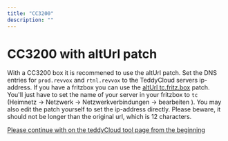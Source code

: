 ```yaml
---
title: "CC3200"
description: ""
---
```


# CC3200 with altUrl patch
With a CC3200 box it is recommened to use the altUrl patch. Set the DNS entries for ```prod.revvox``` and ```rtnl.revvox``` to the TeddyCloud servers ip-address.
If you have a fritzbox you can use the [altUrl tc.fritz.box](https://github.com/toniebox-reverse-engineering/hackiebox_cfw_ng/blob/master/sd-bootloader-ng/bootmanager/sd/revvox/boot/patch/altUrl.tc.fritz.box.json) patch. You'll just have to set the name of your server in your fritzbox to ```tc``` (Heimnetz -> Netzwerk -> Netzwerkverbindungen -> bearbeiten
).
You may also edit the patch yourself to set the ip-address directly. Please beware, it should not be longer than the original url, which is 12 characters.

[Please continue with on the teddyCloud tool page from the beginning](../../#additional)
